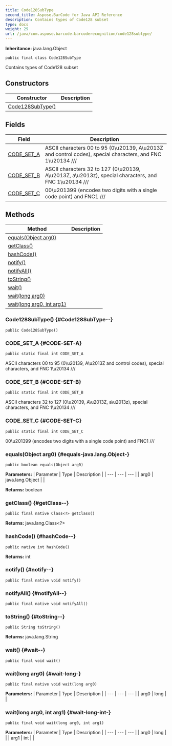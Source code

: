 ```yaml
---
title: Code128SubType
second_title: Aspose.BarCode for Java API Reference
description: Contains types of Code128 subset
type: docs
weight: 29
url: /java/com.aspose.barcode.barcoderecognition/code128subtype/
---
```

**Inheritance:**
java.lang.Object
```
public final class Code128SubType
```

Contains types of Code128 subset
## Constructors

| Constructor | Description |
| --- | --- |
| [Code128SubType()](#Code128SubType--) |  |
## Fields

| Field | Description |
| --- | --- |
| [CODE_SET_A](#CODE-SET-A) | ASCII characters 00 to 95 (0\\u20139, A\\u2013Z and control codes), special characters, and FNC 1\\u20134 /// |
| [CODE_SET_B](#CODE-SET-B) | ASCII characters 32 to 127 (0\\u20139, A\\u2013Z, a\\u2013z), special characters, and FNC 1\\u20134 /// |
| [CODE_SET_C](#CODE-SET-C) | 00\\u201399 (encodes two digits with a single code point) and FNC1 /// |
## Methods

| Method | Description |
| --- | --- |
| [equals(Object arg0)](#equals-java.lang.Object-) |  |
| [getClass()](#getClass--) |  |
| [hashCode()](#hashCode--) |  |
| [notify()](#notify--) |  |
| [notifyAll()](#notifyAll--) |  |
| [toString()](#toString--) |  |
| [wait()](#wait--) |  |
| [wait(long arg0)](#wait-long-) |  |
| [wait(long arg0, int arg1)](#wait-long-int-) |  |
### Code128SubType() {#Code128SubType--}
```
public Code128SubType()
```


### CODE_SET_A {#CODE-SET-A}
```
public static final int CODE_SET_A
```


ASCII characters 00 to 95 (0\\u20139, A\\u2013Z and control codes), special characters, and FNC 1\\u20134 ///

### CODE_SET_B {#CODE-SET-B}
```
public static final int CODE_SET_B
```


ASCII characters 32 to 127 (0\\u20139, A\\u2013Z, a\\u2013z), special characters, and FNC 1\\u20134 ///

### CODE_SET_C {#CODE-SET-C}
```
public static final int CODE_SET_C
```


00\\u201399 (encodes two digits with a single code point) and FNC1 ///

### equals(Object arg0) {#equals-java.lang.Object-}
```
public boolean equals(Object arg0)
```




**Parameters:**
| Parameter | Type | Description |
| --- | --- | --- |
| arg0 | java.lang.Object |  |

**Returns:**
boolean
### getClass() {#getClass--}
```
public final native Class<?> getClass()
```




**Returns:**
java.lang.Class<?>
### hashCode() {#hashCode--}
```
public native int hashCode()
```




**Returns:**
int
### notify() {#notify--}
```
public final native void notify()
```




### notifyAll() {#notifyAll--}
```
public final native void notifyAll()
```




### toString() {#toString--}
```
public String toString()
```




**Returns:**
java.lang.String
### wait() {#wait--}
```
public final void wait()
```




### wait(long arg0) {#wait-long-}
```
public final native void wait(long arg0)
```




**Parameters:**
| Parameter | Type | Description |
| --- | --- | --- |
| arg0 | long |  |

### wait(long arg0, int arg1) {#wait-long-int-}
```
public final void wait(long arg0, int arg1)
```




**Parameters:**
| Parameter | Type | Description |
| --- | --- | --- |
| arg0 | long |  |
| arg1 | int |  |

